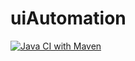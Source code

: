 # uiAutomation

[![Java CI with Maven](https://github.com/harshitkrverma/uiAutomation/actions/workflows/maven.yml/badge.svg)](https://github.com/harshitkrverma/uiAutomation/actions/workflows/maven.yml)
